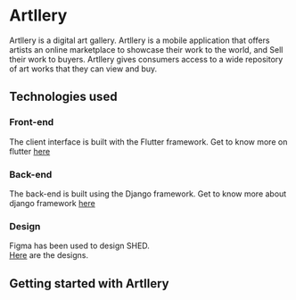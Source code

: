 # Artllery

Artllery is a digital art gallery.
Artllery is a mobile application that offers artists an online marketplace to showcase their work to the world, and Sell their work to buyers.
Artllery gives consumers access to a wide repository of art works that they can view and buy. 

## Technologies used
### Front-end
The client interface is built with the Flutter framework.
Get to know more on flutter [here](https://flutter.dev/?gclid=Cj0KCQiArsefBhCbARIsAP98hXQt0TCwinH3EVu8y_Lyh9fEXdUsYubsltBbj_NNeP5kTRGiU3CRaqIaAppQEALw_wcB&gclsrc=aw.ds)

### Back-end
The back-end is built using the Django framework. Get to know more about django framework [here](https://www.djangoproject.com/)

### Design   
Figma has been used to design SHED.  
[Here](https://www.figma.com/file/ky4TPvaaSrWxSyRxmvkE0w/Artllery?node-id=31%3A47&t=PEucUXZimVhQbsly-1) are the designs.

## Getting started with Artllery
